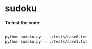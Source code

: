 # sudoku

#### To test the code:
```bash

python sudoku.py -i ./tests/case0.txt
python sudoku.py -i ./tests/case1.txt



